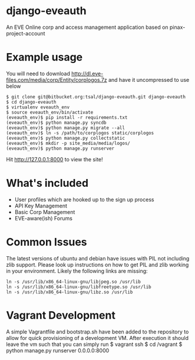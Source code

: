 django-eveauth
====================

An EVE Online corp and access management application based on pinax-project-account

Example usage
=============

You will need to download http://dl.eve-files.com/media/corp/Entity/corplogos.7z and
have it uncompressed to use below

    $ git clone git@bitbucket.org:tsal/django-eveauth.git django-eveauth
    $ cd django-eveauth
    $ virtualenv eveauth_env
    $ source eveauth_env/bin/activate
    (eveauth_env)$ pip install -r requirements.txt
    (eveauth_env)$ python manage.py syncdb
    (eveauth_env)$ python manage.py migrate --all
    (eveauth_env)$ ln -s /path/to/corplogos static/corplogos
    (eveauth_env)$ python manage.py collectstatic
    (eveauth_env)$ mkdir -p site_media/media/logos/
    (eveauth_env)$ python manage.py runserver

Hit http://127.0.0.1:8000 to view the site!

What's included
===============

 * User profiles which are hooked up to the sign up process
 * API Key Management
 * Basic Corp Management
 * EVE-aware(ish) Forums

Common Issues
===============

The latest versions of ubuntu and debian have issues with PIL not including
zlib support.  Please look up instructions on how to get PIL and zlib working
in your environment. Likely the following links are missing:

    ln -s /usr/lib/x86_64-linux-gnu/libjpeg.so /usr/lib
    ln -s /usr/lib/x86_64-linux-gnu/libfreetype.so /usr/lib
    ln -s /usr/lib/x86_64-linux-gnu/libz.so /usr/lib

Vagrant Development
===============

A simple Vagrantfile and bootstrap.sh have been added to the repository to allow for
quick provisioning of a development VM. After execution it should leave the vm such that
you can simply run
    $ vagrant ssh
    $ cd /vagrant
    $ python manage.py runserver 0.0.0.0:8000